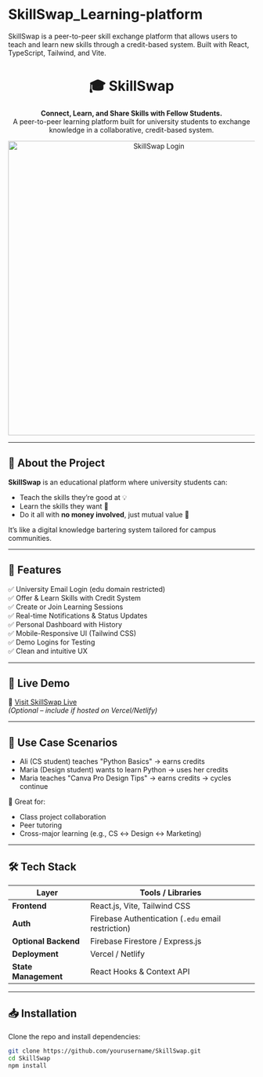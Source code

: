 # SkillSwap_Learning-platform
SkillSwap is a peer-to-peer skill exchange platform that allows users to teach and learn new skills through a credit-based system. Built with React, TypeScript, Tailwind, and Vite.
<h1 align="center">
  🎓 SkillSwap
</h1>

<p align="center">
  <b>Connect, Learn, and Share Skills with Fellow Students.</b><br/>
  A peer-to-peer learning platform built for university students to exchange knowledge in a collaborative, credit-based system.
</p>

<p align="center">
  <img src="./screenshots/login.png" alt="SkillSwap Login" width="600"/>
</p>

---

## 📌 About the Project

**SkillSwap** is an educational platform where university students can:
- Teach the skills they’re good at 💡
- Learn the skills they want 🚀
- Do it all with **no money involved**, just mutual value 💬

It’s like a digital knowledge bartering system tailored for campus communities.

---

## 🌟 Features

✅ University Email Login (edu domain restricted)  
✅ Offer & Learn Skills with Credit System  
✅ Create or Join Learning Sessions  
✅ Real-time Notifications & Status Updates  
✅ Personal Dashboard with History  
✅ Mobile-Responsive UI (Tailwind CSS)  
✅ Demo Logins for Testing  
✅ Clean and intuitive UX

---

## 🚀 Live Demo

🔗 [Visit SkillSwap Live](https://skillswap-demo.vercel.app)  
*(Optional – include if hosted on Vercel/Netlify)*

---

## 🧠 Use Case Scenarios

- Ali (CS student) teaches "Python Basics" → earns credits  
- Maria (Design student) wants to learn Python → uses her credits  
- Maria teaches "Canva Pro Design Tips" → earns credits → cycles continue

🎯 Great for:
- Class project collaboration
- Peer tutoring
- Cross-major learning (e.g., CS ↔ Design ↔ Marketing)

---

## 🛠️ Tech Stack

| Layer        | Tools / Libraries |
|--------------|------------------|
| **Frontend** | React.js, Vite, Tailwind CSS |
| **Auth**     | Firebase Authentication (`.edu` email restriction) |
| **Optional Backend** | Firebase Firestore / Express.js |
| **Deployment** | Vercel / Netlify |
| **State Management** | React Hooks & Context API |

---

## 📥 Installation

Clone the repo and install dependencies:

```bash
git clone https://github.com/yourusername/SkillSwap.git
cd SkillSwap
npm install

